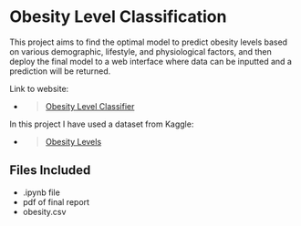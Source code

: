 # Obesity Level Classification
This project aims to find the optimal model to predict obesity levels based on various demographic, lifestyle, and physiological factors, and then deploy the final model to a web interface where data can be inputted and a prediction will be returned.

Link to website:
- >[Obesity Level Classifier](https://anniej12.pythonanywhere.com/obesity_prediction)
  
In this project I have used a dataset from Kaggle:
- >[Obesity Levels](https://www.kaggle.com/datasets/fatemehmehrparvar/obesity-levels)

## Files Included
- .ipynb file
- pdf of final report
- obesity.csv
